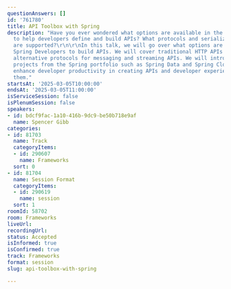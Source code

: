 ```yaml
---
questionAnswers: []
id: '761780'
title: API Toolbox with Spring
description: "Have you ever wondered what options are available in the Spring ecosystem
  to help developers define and build APIs? What protocols and serialization libraries
  are supported?\r\n\r\nIn this talk, we will go over what options are available to
  Spring Developers to build APIs. We will cover traditional HTTP APIs as well as
  alternative protocols for messaging and streaming APIs. We will introduce other
  projects from the Spring portfolio such as Spring Data and Spring Cloud that can
  enhance developer productivity in creating APIs and developer experience while consuming
  them."
startsAt: '2025-03-05T10:00:00'
endsAt: '2025-03-05T11:00:00'
isServiceSession: false
isPlenumSession: false
speakers:
- id: bdcf9fac-1a10-416b-9dc9-be50b718e9af
  name: Spencer Gibb
categories:
- id: 81703
  name: Track
  categoryItems:
  - id: 290607
    name: Frameworks
  sort: 0
- id: 81704
  name: Session Format
  categoryItems:
  - id: 290619
    name: session
  sort: 1
roomId: 58702
room: Frameworks
liveUrl:
recordingUrl:
status: Accepted
isInformed: true
isConfirmed: true
track: Frameworks
format: session
slug: api-toolbox-with-spring

---
```

